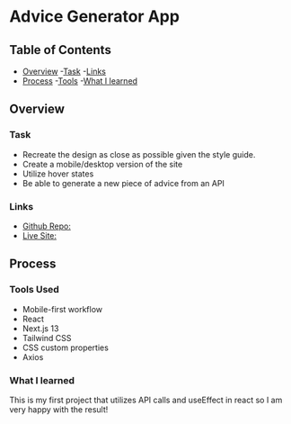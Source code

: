 # Advice Generator App

## Table of Contents

- [Overview](#overview) -[Task](#task) -[Links](#links)
- [Process](#process) -[Tools](#tools-used) -[What I learned](#what-i-learned)

## Overview

### Task

- Recreate the design as close as possible given the style guide.
- Create a mobile/desktop version of the site
- Utilize hover states
- Be able to generate a new piece of advice from an API

### Links

- [Github Repo:](https://github.com/kkawakami08/advice-generator)
- [Live Site:](https://advice-generator-delta-wheat.vercel.app/)

## Process

### Tools Used

- Mobile-first workflow
- React
- Next.js 13
- Tailwind CSS
- CSS custom properties
- Axios

### What I learned

This is my first project that utilizes API calls and useEffect in react so I am very happy with the result!
